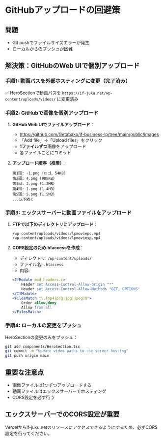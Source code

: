 # GitHubアップロードの回避策

## 問題
- Git pushでファイルサイズエラーが発生
- ローカルからのプッシュが困難

## 解決策：GitHubのWeb UIで個別アップロード

### 手順1: 動画パスを外部ホスティングに変更（完了済み）
✅ HeroSectionで動画パスを `https://if-juku.net/wp-content/uploads/videos/` に変更済み

### 手順2: GitHubで画像を個別アップロード

1. **GitHub Web UIでファイルアップロード**：
   - https://github.com/Getabako/if-business-lp/tree/main/public/images
   - 「Add file」→「Upload files」をクリック
   - **1ファイルずつ**画像をアップロード
   - 各ファイルごとにコミット

2. **アップロード順序（推奨）**：
   ```
   第1回: -1.png (ロゴ、54KB)
   第2回: 4.png (988KB)
   第3回: 2.png (1.3MB)
   第4回: 1.png (1.4MB)
   第5回: 5.png (1.5MB)
   ...以下続く
   ```

### 手順3: エックスサーバーに動画ファイルをアップロード

1. **FTPで以下のディレクトリにアップロード**：
   ```
   /wp-content/uploads/videos/lpmoviepc.mp4
   /wp-content/uploads/videos/lpmoviesp.mp4
   ```

2. **CORS設定のため.htaccessを作成**：
   - ディレクトリ: `/wp-content/uploads/`
   - ファイル名: `.htaccess`
   - 内容:
   ```apache
   <IfModule mod_headers.c>
       Header set Access-Control-Allow-Origin "*"
       Header set Access-Control-Allow-Methods "GET, OPTIONS"
   </IfModule>
   <FilesMatch "\.(mp4|png|jpg|jpeg)$">
       Order allow,deny
       Allow from all
   </FilesMatch>
   ```

### 手順4: ローカルの変更をプッシュ

HeroSectionの変更のみをプッシュ：
```bash
git add components/HeroSection.tsx
git commit -m "Update video paths to use server hosting"
git push origin main
```

## 重要な注意点
- 画像ファイルは1つずつアップロードする
- 動画ファイルはエックスサーバーでホスティング
- CORS設定を必ず行う

## エックスサーバーでのCORS設定が重要
Vercelからif-juku.netのリソースにアクセスできるようにするため、必ずCORS設定を行ってください。
